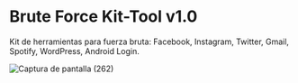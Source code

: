 # Brute Force Kit-Tool v1.0
Kit de herramientas para fuerza bruta: Facebook, Instagram, Twitter, Gmail, Spotify, WordPress, Android Login.


![Captura de pantalla (262)](https://user-images.githubusercontent.com/75953873/110215808-7fd23000-7e8a-11eb-9736-cfc9f18c1048.png)



